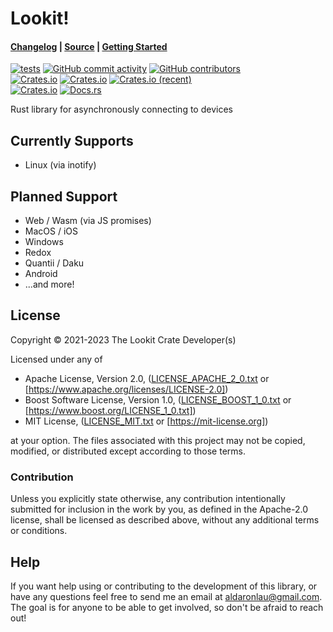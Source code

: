 # Lookit!

#### [Changelog] | [Source] | [Getting Started]

[![tests](https://github.com/ardaku/lookit/actions/workflows/ci.yml/badge.svg)](https://github.com/ardaku/lookit/actions/workflows/ci.yml)
[![GitHub commit activity](https://img.shields.io/github/commit-activity/y/ardaku/lookit)](https://github.com/ardaku/lookit/)
[![GitHub contributors](https://img.shields.io/github/contributors/ardaku/lookit)](https://github.com/ardaku/lookit/graphs/contributors)  
[![Crates.io](https://img.shields.io/crates/v/lookit)](https://crates.io/crates/lookit)
[![Crates.io](https://img.shields.io/crates/d/lookit)](https://crates.io/crates/lookit)
[![Crates.io (recent)](https://img.shields.io/crates/dr/lookit)](https://crates.io/crates/lookit)  
[![Crates.io](https://img.shields.io/crates/l/lookit)](https://github.com/ardaku/lookit/search?l=Text&q=license)
[![Docs.rs](https://docs.rs/lookit/badge.svg)](https://docs.rs/lookit)

Rust library for asynchronously connecting to devices

## Currently Supports
 - Linux (via inotify)
 
## Planned Support
 - Web / Wasm (via JS promises)
 - MacOS / iOS
 - Windows
 - Redox
 - Quantii / Daku
 - Android
 - ...and more!

## License
Copyright © 2021-2023 The Lookit Crate Developer(s)

Licensed under any of
 - Apache License, Version 2.0, ([LICENSE_APACHE_2_0.txt] or
   [https://www.apache.org/licenses/LICENSE-2.0])
 - Boost Software License, Version 1.0, ([LICENSE_BOOST_1_0.txt] or
   [https://www.boost.org/LICENSE_1_0.txt])
 - MIT License, ([LICENSE_MIT.txt] or [https://mit-license.org])

at your option.  The files associated with this project may not be copied,
modified, or distributed except according to those terms. 

### Contribution
Unless you explicitly state otherwise, any contribution intentionally submitted
for inclusion in the work by you, as defined in the Apache-2.0 license, shall be
licensed as described above, without any additional terms or conditions.

## Help
If you want help using or contributing to the development of this library,
or have any questions feel free to send me an email at [aldaronlau@gmail.com].
The goal is for anyone to be able to get involved, so don't be afraid to reach
out!

[Changelog]: https://github.com/ardaku/lookit/blob/stable/CHANGELOG.md
[Source]: https://github.com/ardaku/lookit/
[Getting Started]: https://docs.rs/lookit#getting-started
[LICENSE_APACHE_2_0.txt]: https://github.com/ardaku/lookit/blob/stable/LICENSE_APACHE_2_0.txt
[https://www.apache.org/licenses/LICENSE-2.0]: https://www.apache.org/licenses/LICENSE-2.0
[LICENSE_BOOST_1_0.txt]: https://github.com/ardaku/lookit/blob/stable/LICENSE_BOOST_1_0.txt
[https://www.boost.org/LICENSE_1_0.txt]: https://www.boost.org/LICENSE_1_0.txt
[LICENSE_MIT.txt]: https://github.com/ardaku/lookit/blob/stable/LICENSE_MIT.txt
[https://mit-license.org]: https://mit-license.org
[aldaronlau@gmail.com]: mailto:aldaronlau@gmail.com
